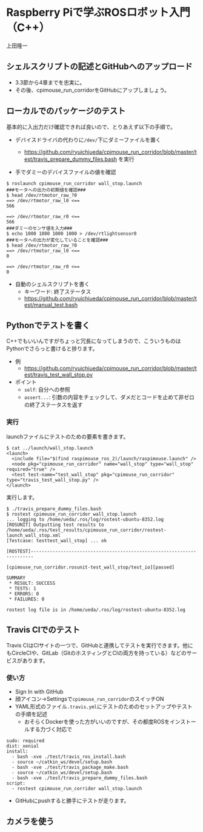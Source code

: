 # Raspberry Piで学ぶROSロボット入門（C++）

上田隆一

## シェルスクリプトの記述とGitHubへのアップロード

* 3.3節から4章までを忠実に。
* その後、cpimouse_run_corridorをGitHubにアップしましょう。

## ローカルでのパッケージのテスト

基本的に入出力だけ確認できれば良いので、とりあえず以下の手順で。

* デバイスドライバの代わりに`/dev/`下にダミーファイルを置く
    * https://github.com/ryuichiueda/cpimouse_run_corridor/blob/master/test/travis_prepare_dummy_files.bash を実行

* 手でダミーのデバイスファイルの値を確認

``` 
$ roslaunch cpimouse_run_corridor wall_stop.launch
###モータへの出力の初期値を確認###
$ head /dev/rtmotor_raw_?0 
==> /dev/rtmotor_raw_l0 <==
566

==> /dev/rtmotor_raw_r0 <==
566
###ダミーのセンサ値を入力###
$ echo 1000 1000 1000 1000 > /dev/rtlightsensor0 
###モータへの出力が変化していることを確認###
$ head /dev/rtmotor_raw_?0
==> /dev/rtmotor_raw_l0 <==
0

==> /dev/rtmotor_raw_r0 <==
0
``` 

* 自動のシェルスクリプトを書く
    * キーワード: 終了ステータス
    * https://github.com/ryuichiueda/cpimouse_run_corridor/blob/master/test/manual_test.bash

## Pythonでテストを書く

C++でもいいんですがちょっと冗長になってしまうので、こういうものはPythonでさらっと書けると捗ります。

* 例
    * https://github.com/ryuichiueda/cpimouse_run_corridor/blob/master/test/travis_test_wall_stop.py
* ポイント
    * `self`: 自分への参照
    * `assert...`: 引数の内容をチェックして、ダメだとコードを止めて非ゼロの終了ステータスを返す

### 実行

launchファイルにテストのための要素を書きます。

```
$ cat ../launch/wall_stop.launch
<launch>
  <include file="$(find raspimouse_ros_2)/launch/raspimouse.launch" />
  <node pkg="cpimouse_run_corridor" name="wall_stop" type="wall_stop" required="true" />
  <test test-name="test_wall_stop" pkg="cpimouse_run_corridor" type="travis_test_wall_stop.py" />
</launch>
```

実行します。

```
$ ./travis_prepare_dummy_files.bash
$ rostest cpimouse_run_corridor wall_stop.launch
... logging to /home/ueda/.ros/log/rostest-ubuntu-8352.log
[ROSUNIT] Outputting test results to /home/ueda/.ros/test_results/cpimouse_run_corridor/rostest-launch_wall_stop.xml
[Testcase: testtest_wall_stop] ... ok

[ROSTEST]-----------------------------------------------------------------------

[cpimouse_run_corridor.rosunit-test_wall_stop/test_io][passed]

SUMMARY
 * RESULT: SUCCESS
 * TESTS: 1
 * ERRORS: 0
 * FAILURES: 0

rostest log file is in /home/ueda/.ros/log/rostest-ubuntu-8352.log
```

## Travis CIでのテスト

Travis CIはCIサイトの一つで、GitHubと連携してテストを実行できます。他にもCircleCIや、GitLab（GitのホスティングとCIの両方を持っている）などのサービスがあります。

### 使い方

* Sign In with GitHub
* 顔アイコン->Settingsで`cpimouse_run_corridor`のスイッチON
* YAML形式のファイル`.travis.yml`にテストのためのセットアップやテストの手順を記述
    * おそらくDockerを使った方がいいのですが、その都度ROSをインストールする力づく対応で

```
sudo: required
dist: xenial
install:
  - bash -xve ./test/travis_ros_install.bash
  - source ~/catkin_ws/devel/setup.bash
  - bash -xve ./test/travis_package_make.bash
  - source ~/catkin_ws/devel/setup.bash
  - bash -xve ./test/travis_prepare_dummy_files.bash
script:
  - rostest cpimouse_run_corridor wall_stop.launch
```

* GitHubにpushすると勝手にテストが走ります。


## カメラを使う
